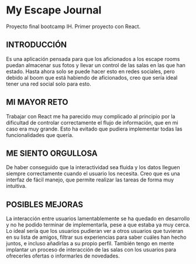 # My Escape Journal
 Proyecto final bootcamp IH. Primer proyecto con React.

## INTRODUCCIÓN
Es una aplicación pensada para que los aficionados a los escape rooms puedan almacenar sus fotos y llevar un control de las salas en las que han estado. Hasta ahora solo se puede hacer esto en redes sociales, pero debido al boom que está habiendo de aficionados, creo que sería ideal tener una red social solo para esto.

## MI MAYOR RETO
Trabajar con React me ha parecido muy complicado al principio por la dificultad de controlar correctamente el flujo de información, que en mi caso era muy grande. Esto ha evitado que pudiera implementar todas las funcionalidades que quería.

## ME SIENTO ORGULLOSA
De haber conseguido que la interactividad sea fluida y los datos lleguen siempre correctamente cuando el usuario los necesita. Creo que es una interfaz de fácil manejo, que permite realizar las tareas de forma muy intuitiva.

## POSIBLES MEJORAS
La interacción entre usuarios lamentablemente se ha quedado en desarrollo y no he podido terminar de implementarla, pese a que estaba ya muy cerca. Lo ideal sería que los usuarios pudieran ver a otros usuarios que tuvieran en su lista de amigos, filtrar sus experiencias para saber cuáles han hecho juntos, e incluso añadirlas a su propio perfil. También tengo en mente implantar un proceso de interacción de las salas con los usuarios para ofrecerles ofertas o informarles de novedades.
